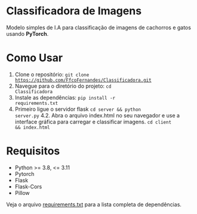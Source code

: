 # Classificadora de Imagens
 Modelo simples de I.A para classificação de imagens de cachorros e gatos usando <b>PyTorch</b>. <br>

# Como Usar
 1. Clone o repositório:
 <code>git clone https://github.com/FfcoFernandes/Classificadora.git</code>
 2. Navegue para o diretório do projeto:
 <code>cd Classificadora</code>
 3. Instale as dependências:
 <code>pip install -r requirements.txt</code>
 4. Primeiro ligue o servidor flask
 <code>cd server && python server.py</code>
 4.2. Abra o arquivo index.html no seu navegador e use a interface gráfica para carregar e classificar imagens.
 <code>cd client && index.html</code>


# Requisitos
* Python >= 3.8, <= 3.11
* Pytorch
* Flask
* Flask-Cors
* Pillow

Veja o arquivo <a href='https://github.com/FfcoFernandes/Classificadora/blob/main/requirements.txt'>requirements.txt</a> para a lista completa de dependências.

